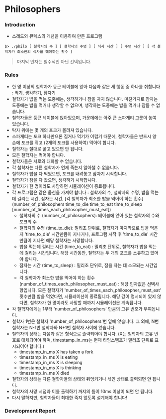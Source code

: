 # Philosophers
### Introduction
- 스레드와 뮤텍스의 개념을 이용하여 만든 프로그램

```
$> ./philo [ 철학자의 수 ] [ 철학자의 수명 ] [ 식사 시간 ] [ 수면 시간 ] [ 각 철학자가 최소한의 식사를 해야하는 횟수 ]
```
> 마지막 인자는 필수적인  아닌 선택입니다.
### Rules
- 한 명 이상의 철학자가 둥근 테이블에 앉아 다음과 같은 세 행동 중 하나를 취합니다 : 먹기, 생각하기, 잠자기
- 철학자가 밥을 먹는 도중에는, 생각하거나 잠을 자지 않습니다. 마찬가지로 잠자는 도중에는 밥을 먹거나 생각할 수 없으며, 생각하는 도중에는 밥을 먹거나 잠들 수 없습니다.
- 철학자들은 둥근 테이블에 앉아있으며, 가운데에는 아주 큰 스파게티 그릇이 놓여 있습니다.
- 탁자 위에는 몇 개의 포크가 올려져 있습니다.
- 스파게티는 포크 하나만으론 집거나 먹기가 어렵기 때문에, 철학자들은 반드시 양 손에 포크를 쥐고 (2개의 포크를 사용하여) 먹어야 합니다.
- 철학자는 절대로 굶고 있으면 안 됩니다.
- 모든 철학자는 먹어야 합니다.
- 철학자들은 서로와 대화할 수 없습니다.
- 각 철학자는 다른 철학자가 언제 죽는지 알아챌 수 없습니다.
- 철학자가 밥을 다 먹었으면, 포크를 내려놓고 잠자기 시작합니다.
- 철학자가 잠을 다 잤으면, 생각하기 시작합니다.
- 철학자가 한 명이라도 사망하면 시뮬레이션이 종료됩니다.
- 각 프로그램은 같은 옵션을 가져야 합니다 : 철학자의 수, 철학자의 수명, 밥을 먹는데 걸리는 시간, 잠자는 시간, [각 철학자가 최소한 밥을 먹어야 하는 횟수] (number_of_philosophers time_to_die time_to_eat time_to_sleep [number_of_times_each_philosopher_must_eat])
  - 철학자의 수 (number_of_philosophers): 테이블에 앉아 있는 철학자의 수와 포크의 수
  - 철학자의 수명 (time_to_die): 밀리초 단위로, 철학자가 마지막으로 밥을 먹은 지 'time_to_die' 시간만큼이 지나거나, 프로그램 시작 후 'time_to_die' 시간만큼이 지나면 해당 철학자는 사망합니다.
  - 밥을 먹는데 걸리는 시간 (time_to_eat) : 밀리초 단위로, 철학자가 밥을 먹는 데 걸리는 시간입니다. 해당 시간동안, 철학자는 두 개의 포크를 소유하고 있어야 합니다.
  - 잠자는 시간 (time_to_sleep) : 밀리초 단위로, 잠을 자는 데 소모되는 시간입니다.
  - 각 철학자가 최소한 밥을 먹어야 하는 횟수 (number_of_times_each_philosopher_must_eat) : 해당 인자값은 선택사항입니다. 모든 철학자가 'number_of_times_each_philosopher_must_eat' 횟수만큼 밥을 먹었다면, 시뮬레이션이 종료됩니다. 해당 값이 명시되어 있지 않다면, 철학자가 한 명이라도 사망할 때까지 시뮬레이션은 계속됩니다.
- 각 철학자에게는 1부터 'number_of_philosophers' 만큼의 고유 번호가 부여됩니다.
- 철학자 1번은 철학자 'number_of_philosophers'번 옆에 앉습니다. 그 외에, N번 철학자는 N-1번 철학자와 N+1번 철학자 사이에 앉습니다.
- 철학자의 상태는 다음과 같은 형식으로 출력되어야 합니다. (X는 철학자의 고유 번호로 대체되어야 하며, timestamp_in_ms는 현재 타임스탬프가 밀리초 단위로 표시되어야 합니다.)
  - timestamp_in_ms X has taken a fork
  - timestamp_in_ms X is eating
  - timestamp_in_ms X is sleeping
  - timestamp_in_ms X is thinking
  - timestamp_in_ms X died
- 철학자의 상태는 다른 철학자들의 상태와 뒤엉키거나 섞인 상태로 출력되면 안 됩니다.
- 철학자의 사망 시점과 이를 출력하기 까지의 틈이 10ms 이상이 되면 안 됩니다.
- 다시 말하지만, 철학자들이 최대한 죽지 않도록 설계해야 합니다!
### Development Report
